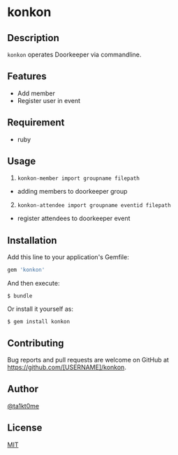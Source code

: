 # konkon

## Description

`konkon` operates Doorkeeper via commandline.

## Features

- Add member
- Register user in event

## Requirement

- ruby

## Usage

1. `konkon-member import groupname filepath`
  - adding members to doorkeeper group
2. `konkon-attendee import groupname eventid filepath`
  - register attendees to doorkeeper event

## Installation

Add this line to your application's Gemfile:

```ruby
gem 'konkon'
```

And then execute:

    $ bundle

Or install it yourself as:

    $ gem install konkon

## Contributing

Bug reports and pull requests are welcome on GitHub at https://github.com/[USERNAME]/konkon.

## Author

[@ta1kt0me](https://github.com/ta1kt0me)

## License

[MIT](http://b4b4r07.mit-license.org)
